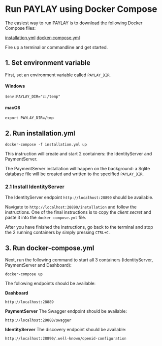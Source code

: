 # Run PAYLAY using Docker Compose
The easiest way to run PAYLAY is to download the following Docker Compose files:

[installation.yml](installation.yml)
[docker-compose.yml](docker-compose.yml)

Fire up a terminal or commandline and get started.

## 1. Set environment variable
First, set an environment variable called `PAYLAY_DIR`.

#### Windows
~~~
$env:PAYLAY_DIR="c:/temp"
~~~

#### macOS
~~~
export PAYLAY_DIR=/tmp
~~~

## 2. Run installation.yml
~~~
docker-compose -f installation.yml up
~~~

This instruction will create and start 2 containers: the IdentityServer and PaymentServer.

The PaymentServer installation will happen on the background: a Sqlite database file will be created and written to the specified `PAYLAY_DIR`.

### 2.1 Install IdentityServer
The IdentityServer endpoint `http://localhost:28890` should be available.

Navigate to `http://localhost:28890/installation` and follow the instructions.
One of the final instructions is to copy the *client secret* and paste it into the `docker-compose.yml` file.

After you have finished the instructions, go back to the terminal and stop the 2 running containers by simply pressing `CTRL+C`.

## 3. Run docker-compose.yml
Next, run the following command to start all 3 containers (IdentityServer, PaymentServer and Dashboard):

~~~
docker-compose up
~~~

The following endpoints should be available:

**Dashboard**
~~~
http://localhost:28889
~~~

**PaymentServer**
The Swagger endpoint should be available:
~~~
http://localhost:28888/swagger
~~~

**IdentityServer**
The discovery endpoint should be available:
~~~
http://localhost:28890/.well-known/openid-configuration
~~~